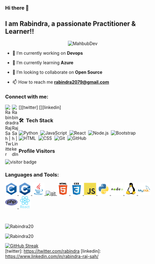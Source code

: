 ### Hi there 👋
## I am Rabindra, a passionate Practitioner & Learner!!

</h3>
<p align="center"> <img src="dev-working.gif" alt="MahbubDev"/> </p>

- 🔭 I’m currently working on **Devops**

- 🌱 I’m currently learning **Azure**

- 👯 I’m looking to collaborate on **Open Source**

- 📫 How to reach me **rabindra2079@gmail.com**


### Connect with me:

[<img align="left" alt="Rabindra Raj Sah | Twitter" width="22px" src="https://cdn.jsdelivr.net/npm/simple-icons@v3/icons/twitter.svg" />][twitter]
[<img align="left" alt="Rabindra Raj Sah | LinkedIn" width="22px" src="https://cdn.jsdelivr.net/npm/simple-icons@v3/icons/linkedin.svg" />][linkedin]
<br/>

### 🛠 &nbsp;Tech Stack

![Python](https://img.shields.io/badge/-Python-05122A?style=flat&logo=python)&nbsp;
![JavaScript](https://img.shields.io/badge/-JavaScript-05122A?style=flat&logo=javascript)&nbsp;
![React](https://img.shields.io/badge/-React-05122A?style=flat&logo=react)&nbsp;
![Node.js](https://img.shields.io/badge/-Node.js-05122A?style=flat&logo=node.js)&nbsp;
![Bootstrap](https://img.shields.io/badge/-Bootstrap-05122A?style=flat&logo=bootstrap&logoColor=563D7C)\
![HTML](https://img.shields.io/badge/-HTML-05122A?style=flat&logo=HTML5)&nbsp;
![CSS](https://img.shields.io/badge/-CSS-05122A?style=flat&logo=CSS3&logoColor=1572B6)&nbsp;
![Git](https://img.shields.io/badge/-Git-05122A?style=flat&logo=git)&nbsp;
![GitHub](https://img.shields.io/badge/-GitHub-05122A?style=flat&logo=github)&nbsp;
<br />
### Profile Visitors 
<!-- ![visitor badge](https://visitor-badge.glitch.me/badge?page_id=Rabindra20.visitor-badge&left_color=grey&right_color=yellow) -->
![visitor badge](https://komarev.com/ghpvc/?username=Rabindra20&color=blue)
<br/>
### Languages and Tools:
<p>  
    <a href="https://www.cprogramming.com/" target="_blank"> 
        <img src="https://raw.githubusercontent.com/devicons/devicon/master/icons/c/c-original.svg" alt="c" width="40" height="40"/> 
    </a> 
    <a href="https://www.w3schools.com/cpp/" target="_blank">
        <img src="https://raw.githubusercontent.com/devicons/devicon/master/icons/cplusplus/cplusplus-original.svg" alt="cplusplus" width="40" height="40"/> 
    </a>  
    <a href="https://www.java.com" target="_blank">
        <img src="https://raw.githubusercontent.com/devicons/devicon/master/icons/java/java-original.svg" alt="java" width="40" height="40"/> 
    </a>  
    <a href="https://git-scm.com/" target="_blank">
        <img src="https://www.vectorlogo.zone/logos/git-scm/git-scm-icon.svg" alt="git" width="40" height="40"/>
    </a>
    <a href="https://www.w3.org/html/" target="_blank">
        <img src="https://raw.githubusercontent.com/devicons/devicon/master/icons/html5/html5-original-wordmark.svg" alt="html5" width="40" height="40"/>
    </a> 
    <a href="https://www.w3schools.com/css/" target="_blank">
        <img src="https://raw.githubusercontent.com/devicons/devicon/master/icons/css3/css3-original-wordmark.svg" alt="css3" width="40" height="40"/>
    </a>
    <a href="https://developer.mozilla.org/en-US/docs/Web/JavaScript" target="_blank"> 
        <img src="https://raw.githubusercontent.com/devicons/devicon/master/icons/javascript/javascript-original.svg" alt="javascript" width="40" height="40"/> 
    </a> 
    <a href="https://www.python.org" target="_blank"> 
        <img src="https://raw.githubusercontent.com/devicons/devicon/master/icons/python/python-original.svg" alt="python" width="40" height="40"/> 
    </a>    
    <a href="https://nodejs.org" target="_blank"> 
        <img src="https://raw.githubusercontent.com/devicons/devicon/master/icons/nodejs/nodejs-original-wordmark.svg" alt="nodejs" width="40" height="40"/> 
    </a> 
   <a href="https://www.linux.org/" target="_blank"> 
     <img src="https://raw.githubusercontent.com/devicons/devicon/master/icons/linux/linux-original.svg" alt="linux" width="40" height="40"/> 
  </a> 
  <a href="https://www.mysql.com/" target="_blank"> 
    <img src="https://raw.githubusercontent.com/devicons/devicon/master/icons/mysql/mysql-original-wordmark.svg" alt="mysql" width="40" height="40"/> 
  </a> 
  <a href="https://www.php.net" target="_blank"> 
    <img src="https://raw.githubusercontent.com/devicons/devicon/master/icons/php/php-original.svg" alt="php" width="40" height="40"/>
  </a>
    <a href="https://reactjs.org/" target="_blank"> 
        <img src="https://raw.githubusercontent.com/devicons/devicon/master/icons/react/react-original-wordmark.svg" alt="react" width="40" height="40"/> 
    </a> 
<!--     <a href="https://azure.microsoft.com/en-us/" target="_blank">
        <img src="https://upload.wikimedia.org/wikipedia/commons/thumb/f/fa/Microsoft_Azure.svg/1200px-Microsoft_Azure.svg.png" alt="azure" width="40" height="40"/>
    </a> -->
</p>
  <br/>
<p>
  <img width="494" align="center" src="https://github-readme-stats-sigma-five.vercel.app/api/top-langs?username=Rabindra20&show_icons=true&locale=en&layout=compact" alt="Rabindra20" />
</p>

<p>
  <img align="center" src="https://github-readme-stats-sigma-five.vercel.app/api?username=Rabindra20&show_icons=true&locale=en" alt="Rabindra20" />
</p>

[![GitHub Streak](http://github-readme-streak-stats.herokuapp.com?user=Rabindra20&theme=nightowl&hide_border=true)](https://git.io/streak-stats)
<br/>
[twitter]: https://twitter.com/rabindra
[linkedin]: https://www.linkedin.com/in/rabindra-raj-sah/

